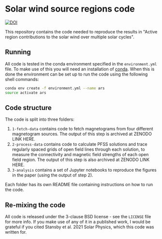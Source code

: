 Solar wind source regions code
==============================

[![DOI](https://zenodo.org/badge/368483171.svg)](https://zenodo.org/badge/latestdoi/368483171)

This repository contains the code needed to reproduce the results in
"Active region contributions to the solar wind over multiple solar cycles".

Running
-------
All code is tested in the conda environment specified in the ``environment.yml`` file.
To make use of this you will need an installation of [conda](https://conda.io/).
When this is done the environment can be set up to run the code using the following
shell commands:

```bash
conda env create -f environment.yml --name ars
source activate ars
```

Code structure
--------------
The code is split into three folders:

1. ``1-fetch-data`` contains code to fetch magnetograms from four different magnetogram
   sources. The output of this step is archived at ZENODO LINK HERE.
2. ``2-process-data`` contains code to calculate PFSS solutions and trace regularly spaced
   grids of open field lines through each solution, to measure the connectivity and
   magnetic field strengths of each open field region. The output of this step is also
   archived at ZENODO LINK HERE.
3. ``3-analysis`` contains a set of Jupyter notebooks to reproduce the figures in the paper
   (using the output of step 2).

Each folder has its own README file containing instructions on how to run the code.

Re-mixing the code
------------------
All code is released under the 3-clause BSD license - see the ``LICENSE`` file for more info.
If you make use of any of it in a published work, I would be grateful if you cited
Stansby et al. 2021 Solar Physics, which this code was written for.
